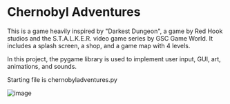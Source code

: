 # Chernobyl Adventures

This is a game heavily inspired by "Darkest Dungeon", a game by Red Hook studios and the S.T.A.L.K.E.R. video game series by GSC Game World. 
It includes a splash screen, a shop, and a game map with 4 levels.

In this project, the pygame library is used to implement user input, GUI, art, animations, and sounds.

Starting file is chernobyladventures.py


![image](https://user-images.githubusercontent.com/47070761/134757825-3761c4fc-d105-4349-a643-78e19df284b8.png)
